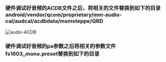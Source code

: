 ### 硬件调试好音频的ACDB文件之后，将相关的文件替换到如下的目录android/vendor/qcom/proprietary/mm-audio-cal/audcal/acdbdata/msmsteppe/QRD

![audio-ACDB](https://i.imgur.com/aDNNLnq.png)

### 硬件调试好音频的pa参数之后将相关的参数文件fs1603_mono.preset替换到如下的目录

